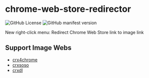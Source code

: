 # chrome-web-store-redirector

![GitHub License](https://img.shields.io/github/license/gaojr/chrome-web-store-redirector) ![GitHub manifest version](https://img.shields.io/github/v/release/gaojr/chrome-web-store-redirector)

New right-click menu: Redirect Chrome Web Store link to image link

## Support Image Webs

- [crx4chrome](https://www.crx4chrome.com/)
- [crxsoso](https://www.crxsoso.com/)
- [crxdl](https://crxdl.com/)
